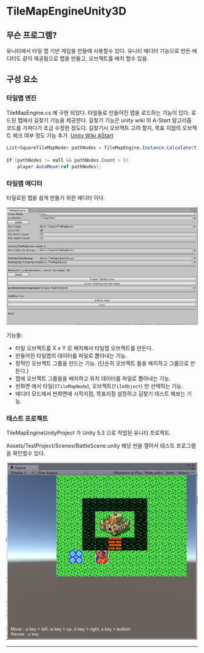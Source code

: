 TileMapEngineUnity3D
====================

무슨 프로그램?
--------------
유니티에서 타일 맵 기반 게임을 만들때 사용할수 있다. 유니티 에디터 기능으로 만든 에디터도 같이 제공됨으로 맵을 만들고, 오브젝트를 배치 할수 있음.

구성 요소
---------

### 타일맵 엔진

TileMapEngine.cs 에 구현 되있다. 타일들로 만들어진 맵을 로드하는 기능이 있다. 로드된 맵에서 길찾기 기능을 제공한다. 길찾기 기능은 unity wiki 의 A-Start 알고리즘 코드를 가져다가 조금 수정한 정도다. 길찾기시 오브젝트 고려 할지, 목표 지점의 오브젝트 체크 여부 정도 기능 추가. [Unity Wiki AStart](http://wiki.unity3d.com/index.php/AStarHelper)

```cs
List<SquareTileMapNode> pathNodes = TileMapEngine.Instance.Calculate(tileNode, mapTile, checkObjWhenPathFind, goalCheckObjWhenPathFind);

if (pathNodes != null && pathNodes.Count > 0)
    player.AutoMove(ref pathNodes);
```

### 타일맵 에디터

타일로된 맵을 쉽게 만들기 위한 에디터 이다.

![TileMap Editor screenshot][tilemap_editor_screenshot]


기능들:

* 타일 오브젝트를 X x Y 로 배치해서 타일맵 오브젝트를 만든다.
* 만들어진 타일맵의 데이터를 파일로 뽑아내는 기능.
* 정적인 오브젝트 그룹을 만드는 기능. (단순히 오브젝트 들을 배치하고 그룹으로 만든다.)
* 맵에 오브젝트 그룹을을 배치하고 위치 데이터를 파일로 뽑아내는 기능.
* 씬화면 에서 타일(`ITileMapNode`), 오브젝트(`TileObject`) 만 선택하는 기능.
* 에디터 모드에서 씬화면에 시작지점, 목표지점 설정하고 길찾기 테스트 해보는 기능.


### 테스트 프로젝트

TileMapEngineUnityProject 가 Unity 5.3 으로 작업된 유니티 프로젝트.

Assets/TestProject/Scenes/BattleScene.unity 해당 씬을 열어서 테스트 프로그램을 확인할수 있다.

![Test Project Screenshot](Images/TestProjectScreenshot.png)

---

[tilemap_editor_screenshot]: Images/TileMapEditor.png "TileMap Editor"
[cvs_wiki]: https://ko.wikipedia.org/wiki/CSV_(%ED%8C%8C%EC%9D%BC_%ED%98%95%EC%8B%9D)
